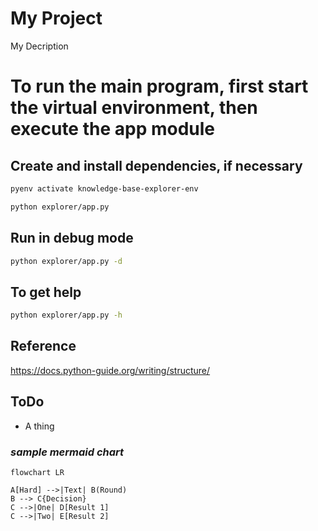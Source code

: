 # My Project

My Decription

# To run the main program, first start the virtual environment, then execute the app module
## Create and install dependencies, if necessary
```sh
pyenv activate knowledge-base-explorer-env
```
```sh
python explorer/app.py
```
## Run in debug mode
```sh
python explorer/app.py -d
```
## To get help
```sh
python explorer/app.py -h
```

## Reference
https://docs.python-guide.org/writing/structure/

## ToDo
* A thing

### _sample mermaid chart_
```mermaid
flowchart LR

A[Hard] -->|Text| B(Round)
B --> C{Decision}
C -->|One| D[Result 1]
C -->|Two| E[Result 2]
```
